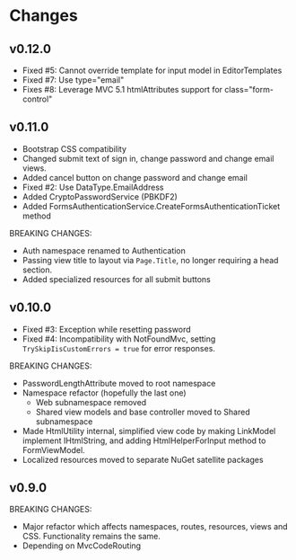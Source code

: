 ﻿Changes
=======

v0.12.0
-------
- Fixed #5: Cannot override template for input model in EditorTemplates
- Fixed #7: Use type="email"
- Fixes #8: Leverage MVC 5.1 htmlAttributes support for class="form-control"

v0.11.0
-------
- Bootstrap CSS compatibility
- Changed submit text of sign in, change password and change email views.
- Added cancel button on change password and change email
- Fixed #2: Use DataType.EmailAddress
- Added CryptoPasswordService (PBKDF2)
- Added FormsAuthenticationService.CreateFormsAuthenticationTicket method

BREAKING CHANGES:
- Auth namespace renamed to Authentication
- Passing view title to layout via `Page.Title`, no longer requiring a head section.
- Added specialized resources for all submit buttons

v0.10.0
-------
- Fixed #3: Exception while resetting password
- Fixed #4: Incompatibility with NotFoundMvc, setting `TrySkipIisCustomErrors = true` for error responses.

BREAKING CHANGES:
- PasswordLengthAttribute moved to root namespace
- Namespace refactor (hopefully the last one)
  - Web subnamespace removed
  - Shared view models and base controller moved to Shared subnamespace
- Made HtmlUtility internal, simplified view code by making LinkModel implement IHtmlString, and adding HtmlHelperForInput method to FormViewModel.
- Localized resources moved to separate NuGet satellite packages

v0.9.0
------
BREAKING CHANGES:
- Major refactor which affects namespaces, routes, resources, views and CSS. Functionality remains the same.
- Depending on MvcCodeRouting